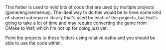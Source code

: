 This folder is used to hold bits of code that are used by multiple projects (game/engine/menus).
The ideal way to do this would be to have some kind of shared subrepo or library that's used be
each of the projects, but that's going to take a lot of time and may require converting the game
from CMake to Waf, which I'm not up for doing just yet.

Point the projects to these folders using relative paths and you should be able to use the code
within.
